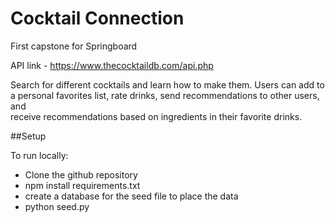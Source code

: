 # Cocktail Connection
First capstone for Springboard  

API link - https://www.thecocktaildb.com/api.php  

Search for different cocktails and learn how to make them. Users can add to  
a personal favorites list, rate drinks, send recommendations to other users, and  
receive recommendations based on ingredients in their favorite drinks.  

##Setup  

To run locally:  
- Clone the github repository  
- npm install requirements.txt  
- create a database for the seed file to place the data  
- python seed.py



